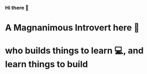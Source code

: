 ### Hi there 👋

# A Magnanimous Introvert here 🤍
# who builds things to learn 💻, and learn things to build  
